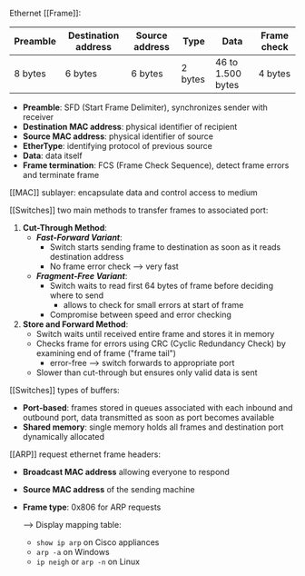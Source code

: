 Ethernet [[Frame]]:

| Preamble | Destination address | Source address | Type    | Data              | Frame check |
| -------- | ------------------- | -------------- | ------- | ----------------- | ----------- |
| 8 bytes  | 6 bytes             | 6 bytes        | 2 bytes | 46 to 1.500 bytes | 4 bytes     |
- **Preamble**: SFD (Start Frame Delimiter), synchronizes sender with receiver
- **Destination MAC address**: physical identifier of recipient
- **Source MAC address**: physical identifier of source
- **EtherType**: identifying protocol of previous source
- **Data**: data itself
- **Frame termination**: FCS (Frame Check Sequence), detect frame errors and terminate frame


[[MAC]] sublayer: encapsulate data and control access to medium

[[Switches]] two main methods to transfer frames to associated port:
1. **Cut-Through Method**:
    - ***Fast-Forward Variant***:
        - Switch starts sending frame to destination as soon as it reads destination address
        - No frame error check --> very fast
	- ***Fragment-Free Variant***:
        - Switch waits to read first 64 bytes of frame before deciding where to send
	        - allows to check for small errors at start of frame
        - Compromise between speed and error checking
2. **Store and Forward Method**:
    - Switch waits until received entire frame and stores it in memory
    - Checks frame for errors using CRC (Cyclic Redundancy Check) by examining end of frame ("frame tail")
	    - error-free --> switch forwards to appropriate port
    - Slower than cut-through but ensures only valid data is sent

[[Switches]] types of buffers:
- **Port-based**: frames stored in queues associated with each inbound and outbound port, data transmitted as soon as port becomes available
- **Shared memory**: single memory holds all frames and destination port dynamically allocated

[[ARP]] request ethernet frame headers:
- **Broadcast MAC address** allowing everyone to respond
- **Source MAC address** of the sending machine
- **Frame type**: 0x806 for ARP requests
	
	--> Display mapping table:
	- `show ip arp` on Cisco appliances
	- `arp -a` on Windows
	- `ip neigh` or `arp -n` on Linux

